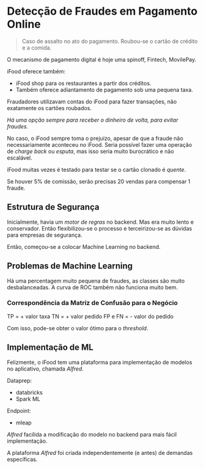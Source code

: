# Detecção de Fraudes em Pagamento Online

> Caso de assalto no ato do pagamento. Roubou-se o cartão de crédito e a comida.

O mecanismo de pagamento digital é hoje uma spinoff, Fintech, MovilePay.

iFood oferece também:

- iFood shop para os restaurantes a partir dos créditos.
- Também oferece adiantamento de pagamento sob uma pequena taxa.

Fraudadores utilizavam contas do iFood para fazer transações, não exatamente os cartões roubados.

*Há uma opção sempre para receber o dinheiro de volta, para evitar fraudes.*

No caso, o iFood sempre toma o prejuízo, apesar de que a fraude não necessariamente aconteceu no iFood. Seria possível fazer uma operação de *charge back* ou *esputa*, mas isso seria muito burocrático e não escalável.

iFood muitas vezes é testado para testar se o cartão clonado é *quente*.

Se houver 5% de comissão, serão precisas 20 vendas para compensar 1 fraude.

## Estrutura de Segurança

Inicialmente, havia um *motor de regras* no backend. Mas era muito lento e conservador. Então flexibilizou-se o processo e terceirizou-se as dúvidas para empresas de segurança.

Então, começou-se a colocar Machine Learning no backend.

## Problemas de Machine Learning

Há uma percentagem muito pequena de fraudes, as classes são muito desbalanceadas. A curva de ROC também não funciona muito bem.

### Correspondência da Matriz de Confusão para o Negócio

TP = + valor taxa
TN = + valor pedido
FP e FN = - valor do pedido

Com isso, pode-se obter o valor ótimo para o *threshold*.

## Implementação de ML

Felizmente, o iFood tem uma plataforma para implementação de modelos no aplicativo, chamada *Alfred*.

Dataprep:

- databricks
- Spark ML

Endpoint:

- mleap

*Alfred* facilida a modificação do modelo no backend para mais fácil implementação.

A plataforma *Alfred* foi criada independentemente (e antes) de demandas específicas.